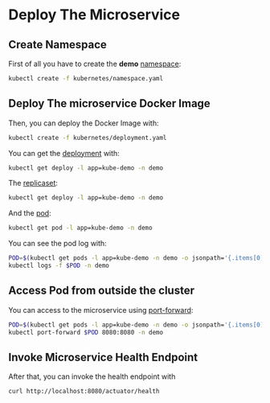 # Deploy The Microservice

## Create Namespace

First of all you have to create the **demo** [namespace](https://kubernetes.io/docs/concepts/overview/working-with-objects/namespaces/):

```bash
kubectl create -f kubernetes/namespace.yaml
```

## Deploy The microservice Docker Image

Then, you can deploy the Docker Image with:

```bash
kubectl create -f kubernetes/deployment.yaml
```

You can get the [deployment](https://kubernetes.io/docs/concepts/workloads/controllers/deployment/) with:

```bash
kubectl get deploy -l app=kube-demo -n demo
```

The [replicaset](https://kubernetes.io/docs/concepts/workloads/controllers/replicaset/):

```bash
kubectl get deploy -l app=kube-demo -n demo
```

And the [pod](https://kubernetes.io/docs/concepts/workloads/pods/pod/):

```bash
kubectl get pod -l app=kube-demo -n demo
```

You can see the pod log with:

```bash
POD=$(kubectl get pods -l app=kube-demo -n demo -o jsonpath='{.items[0].metadata.name}')
kubectl logs -f $POD -n demo
```

## Access Pod from outside the cluster

You can access to the microservice using [port-forward](https://kubernetes.io/docs/tasks/access-application-cluster/port-forward-access-application-cluster/):

```bash
POD=$(kubectl get pods -l app=kube-demo -n demo -o jsonpath='{.items[0].metadata.name}')
kubectl port-forward $POD 8080:8080 -n demo
```

## Invoke Microservice Health Endpoint

After that, you can invoke the health endpoint with

```bash
curl http://localhost:8080/actuator/health
```
